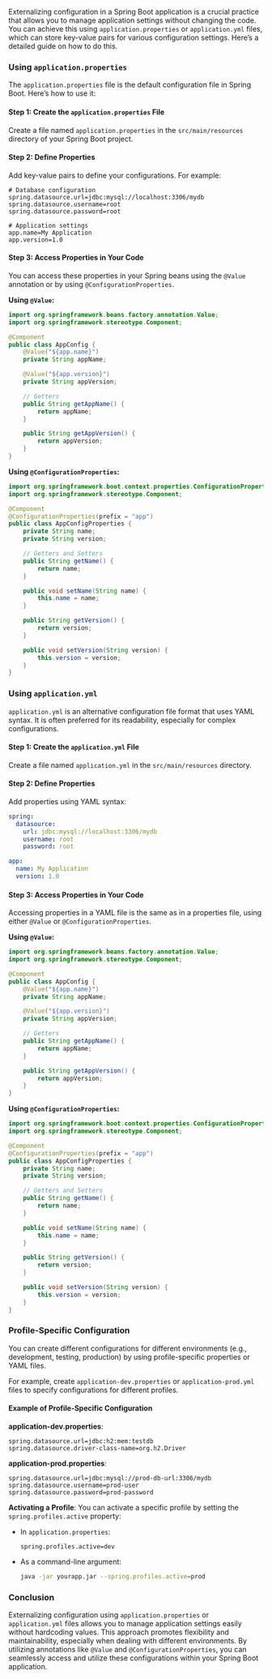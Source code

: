 Externalizing configuration in a Spring Boot application is a crucial practice that allows you to manage application settings without changing the code. You can achieve this using `application.properties` or `application.yml` files, which can store key-value pairs for various configuration settings. Here’s a detailed guide on how to do this.

### Using `application.properties`

The `application.properties` file is the default configuration file in Spring Boot. Here’s how to use it:

#### Step 1: Create the `application.properties` File

Create a file named `application.properties` in the `src/main/resources` directory of your Spring Boot project.

#### Step 2: Define Properties

Add key-value pairs to define your configurations. For example:
```properties
# Database configuration
spring.datasource.url=jdbc:mysql://localhost:3306/mydb
spring.datasource.username=root
spring.datasource.password=root

# Application settings
app.name=My Application
app.version=1.0
```

#### Step 3: Access Properties in Your Code

You can access these properties in your Spring beans using the `@Value` annotation or by using `@ConfigurationProperties`.

**Using `@Value`:**
```java
import org.springframework.beans.factory.annotation.Value;
import org.springframework.stereotype.Component;

@Component
public class AppConfig {
    @Value("${app.name}")
    private String appName;

    @Value("${app.version}")
    private String appVersion;

    // Getters
    public String getAppName() {
        return appName;
    }

    public String getAppVersion() {
        return appVersion;
    }
}
```

**Using `@ConfigurationProperties`:**
```java
import org.springframework.boot.context.properties.ConfigurationProperties;
import org.springframework.stereotype.Component;

@Component
@ConfigurationProperties(prefix = "app")
public class AppConfigProperties {
    private String name;
    private String version;

    // Getters and Setters
    public String getName() {
        return name;
    }

    public void setName(String name) {
        this.name = name;
    }

    public String getVersion() {
        return version;
    }

    public void setVersion(String version) {
        this.version = version;
    }
}
```

### Using `application.yml`

`application.yml` is an alternative configuration file format that uses YAML syntax. It is often preferred for its readability, especially for complex configurations.

#### Step 1: Create the `application.yml` File

Create a file named `application.yml` in the `src/main/resources` directory.

#### Step 2: Define Properties

Add properties using YAML syntax:
```yaml
spring:
  datasource:
    url: jdbc:mysql://localhost:3306/mydb
    username: root
    password: root

app:
  name: My Application
  version: 1.0
```

#### Step 3: Access Properties in Your Code

Accessing properties in a YAML file is the same as in a properties file, using either `@Value` or `@ConfigurationProperties`.

**Using `@Value`:**
```java
import org.springframework.beans.factory.annotation.Value;
import org.springframework.stereotype.Component;

@Component
public class AppConfig {
    @Value("${app.name}")
    private String appName;

    @Value("${app.version}")
    private String appVersion;

    // Getters
    public String getAppName() {
        return appName;
    }

    public String getAppVersion() {
        return appVersion;
    }
}
```

**Using `@ConfigurationProperties`:**
```java
import org.springframework.boot.context.properties.ConfigurationProperties;
import org.springframework.stereotype.Component;

@Component
@ConfigurationProperties(prefix = "app")
public class AppConfigProperties {
    private String name;
    private String version;

    // Getters and Setters
    public String getName() {
        return name;
    }

    public void setName(String name) {
        this.name = name;
    }

    public String getVersion() {
        return version;
    }

    public void setVersion(String version) {
        this.version = version;
    }
}
```

### Profile-Specific Configuration

You can create different configurations for different environments (e.g., development, testing, production) by using profile-specific properties or YAML files.

For example, create `application-dev.properties` or `application-prod.yml` files to specify configurations for different profiles.

#### Example of Profile-Specific Configuration

**application-dev.properties**:
```properties
spring.datasource.url=jdbc:h2:mem:testdb
spring.datasource.driver-class-name=org.h2.Driver
```

**application-prod.properties**:
```properties
spring.datasource.url=jdbc:mysql://prod-db-url:3306/mydb
spring.datasource.username=prod-user
spring.datasource.password=prod-password
```

**Activating a Profile**:
You can activate a specific profile by setting the `spring.profiles.active` property:

- In `application.properties`:
  ```properties
  spring.profiles.active=dev
  ```

- As a command-line argument:
  ```bash
  java -jar yourapp.jar --spring.profiles.active=prod
  ```

### Conclusion

Externalizing configuration using `application.properties` or `application.yml` files allows you to manage application settings easily without hardcoding values. This approach promotes flexibility and maintainability, especially when dealing with different environments. By utilizing annotations like `@Value` and `@ConfigurationProperties`, you can seamlessly access and utilize these configurations within your Spring Boot application.